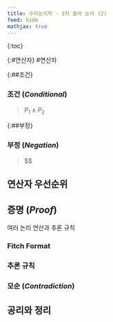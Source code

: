 ```yaml
---
title: 수리논리학 - 1차 술어 논리 (2)
feed: hide
mathjax: true
---
```


{:toc}

{:#연산자}
#연산자

{:##조건}
### 조건 (_Conditional_)
> $P_1 \land P_2$

{:##부정}
### 부정 (_Negation_)
> $$

## 연산자 우선순위

## 증명 (_Proof_)
여러 논리 연산과 추론 규칙


### Fitch Format


### 추론 규칙


### 모순 (_Contradiction_)

## 공리와 정리
